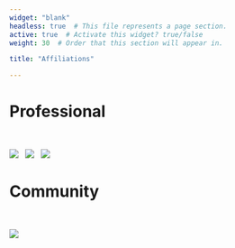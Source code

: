 ```yaml
---
widget: "blank"
headless: true  # This file represents a page section.
active: true  # Activate this widget? true/false
weight: 30  # Order that this section will appear in.

title: "Affiliations"

---
```


# Professional
&nbsp;

[![](/about/affiliations_files/stss.png)](http://stss.flu.cas.cz/)
&nbsp;
[![](/about/affiliations_files/F_zakladni_text_pod.png)](http://www.flu.cas.cz/)
&nbsp;
[![](/about/affiliations_files/AVCR-CAS_zakladni_znacka_rgb.png)](http://www.avcr.cz/)
&nbsp;

# Community
&nbsp;

[![](/about/affiliations_files/czadh.png)](http://www.czadh.cz/)


